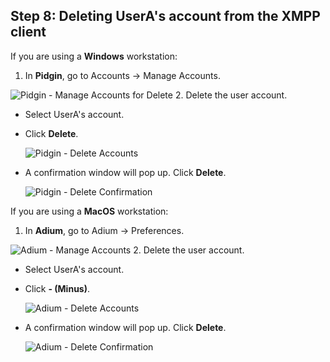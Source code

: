 ## Step 8: Deleting UserA's account from the XMPP client

If you are using a **Windows** workstation:
1. In **Pidgin**, go to Accounts -> Manage Accounts.

 ![Pidgin - Manage Accounts for Delete](/posts/files/finesse-basic-user-rest-apis-with-xmpp-events/assets/images/pidgin-manage-accounts.jpg)
2. Delete the user account.
 * Select UserA's account.
 * Click **Delete**.

  	 ![Pidgin - Delete Accounts](/posts/files/finesse-basic-user-rest-apis-with-xmpp-events/assets/images/pidgin-delete-accounts.jpg)
 * A confirmation window will pop up. Click **Delete**.

  	 ![Pidgin - Delete Confirmation](/posts/files/finesse-basic-user-rest-apis-with-xmpp-events/assets/images/pidgin-delete-confirmation.jpg)

If you are using a **MacOS** workstation:
1. In **Adium**, go to Adium -> Preferences.

 ![Adium - Manage Accounts](/posts/files/finesse-basic-user-rest-apis-with-xmpp-events/assets/images/adium-manage-accounts.jpg)
2. Delete the user account.
 * Select UserA's account.
 * Click **- (Minus)**.

  	 ![Adium - Delete Accounts](/posts/files/finesse-basic-user-rest-apis-with-xmpp-events/assets/images/adium-delete-accounts.jpg)
 * A confirmation window will pop up. Click **Delete**.

   	 ![Adium - Delete Confirmation](/posts/files/finesse-basic-user-rest-apis-with-xmpp-events/assets/images/adium-delete-confirmation.jpg)
